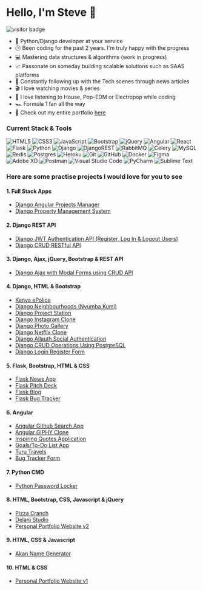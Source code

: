 # Hello, I'm Steve 👋
![visitor badge](https://visitor-badge.glitch.me/badge?page_id=steve-njuguna-k.visitor-badge)
- 💪 Python/Django developer at your service
- 🕒 Been coding for the past 2 years. I'm truly happy with the progress
- 💻 Mastering data structures & algorithms (work in progress)
- 📈 Passonate on someday building scalable solutions such as SAAS platforms
- 📰 Constantly following up with the Tech scenes through news articles
- 🎬 I love watching movies & series
- 🎵 I love listening to House, Pop-EDM or Electropop while coding
- 🏎️ Formula 1 fan all the way
- 📁 Check out my entire portfolio [here](https://steve-njuguna.netlify.app)

### Current Stack & Tools
![HTML5](https://img.shields.io/badge/html5-%23E34F26.svg?style=for-the-badge&logo=html5&logoColor=white)
![CSS3](https://img.shields.io/badge/css3-%231572B6.svg?style=for-the-badge&logo=css3&logoColor=white)
![JavaScript](https://img.shields.io/badge/javascript-%23323330.svg?style=for-the-badge&logo=javascript&logoColor=%23F7DF1E)
![Bootstrap](https://img.shields.io/badge/bootstrap-%23563D7C.svg?style=for-the-badge&logo=bootstrap&logoColor=white)
![jQuery](https://img.shields.io/badge/jquery-%230769AD.svg?style=for-the-badge&logo=jquery&logoColor=white)
![Angular](https://img.shields.io/badge/angular-%23DD0031.svg?style=for-the-badge&logo=angular&logoColor=white)
![React](https://img.shields.io/badge/react-%2320232a.svg?style=for-the-badge&logo=react&logoColor=%2361DAFB)
![Flask](https://img.shields.io/badge/flask-%23000.svg?style=for-the-badge&logo=flask&logoColor=white)
![Python](https://img.shields.io/badge/python-3670A0?style=for-the-badge&logo=python&logoColor=ffdd54)
![Django](https://img.shields.io/badge/django-%23092E20.svg?style=for-the-badge&logo=django&logoColor=white)
![DjangoREST](https://img.shields.io/badge/DJANGO-REST-ff1709?style=for-the-badge&logo=django&logoColor=white&color=ff1709&labelColor=gray)
![RabbitMQ](https://img.shields.io/badge/Rabbitmq-FF6600?style=for-the-badge&logo=rabbitmq&logoColor=white)
![Celery](https://img.shields.io/badge/celery-%2337814A.svg?&style=for-the-badge&logo=celery&logoColor=white)
![MySQL](https://img.shields.io/badge/mysql-%2300f.svg?style=for-the-badge&logo=mysql&logoColor=white)
![Redis](https://img.shields.io/badge/redis-%23DD0031.svg?style=for-the-badge&logo=redis&logoColor=white)
![Postgres](https://img.shields.io/badge/postgres-%23316192.svg?style=for-the-badge&logo=postgresql&logoColor=white)
![Heroku](https://img.shields.io/badge/heroku-%23430098.svg?style=for-the-badge&logo=heroku&logoColor=white)
![Git](https://img.shields.io/badge/git-%23F05033.svg?style=for-the-badge&logo=git&logoColor=white)
![GitHub](https://img.shields.io/badge/github-%23121011.svg?style=for-the-badge&logo=github&logoColor=white)
![Docker](https://img.shields.io/badge/docker-%230db7ed.svg?style=for-the-badge&logo=docker&logoColor=white)
![Figma](https://img.shields.io/badge/figma-%23F24E1E.svg?style=for-the-badge&logo=figma&logoColor=white)
![Adobe XD](https://img.shields.io/badge/Adobe%20XD-470137?style=for-the-badge&logo=Adobe%20XD&logoColor=#FF61F6)
![Postman](https://img.shields.io/badge/Postman-FF6C37?style=for-the-badge&logo=postman&logoColor=white)
![Visual Studio Code](https://img.shields.io/badge/Visual%20Studio%20Code-0078d7.svg?style=for-the-badge&logo=visual-studio-code&logoColor=white)
![PyCharm](https://img.shields.io/badge/pycharm-143?style=for-the-badge&logo=pycharm&logoColor=black&color=black&labelColor=green)
![Sublime Text](https://img.shields.io/badge/sublime_text-%23575757.svg?style=for-the-badge&logo=sublime-text&logoColor=important)

### Here are some practise projects I would love for you to see
#### 1. Full Stack Apps
* [Django Angular Projects Manager](https://github.com/steve-njuguna-k/Django-Angular-Projects-Manager)
* [Django Property Management System](https://propertize.herokuapp.com/)

#### 2. Django REST API
* [Django JWT Authentication API (Register, Log In & Logout Users)](https://github.com/steve-njuguna-k/Django-Secure-Authentication-API)
* [Django CRUD RESTful API](https://github.com/steve-njuguna-k/Django-CRUD-RESTful-API)

#### 3. Django, Ajax, jQuery, Bootstrap & REST API
* [Django Ajax with Modal Forms using CRUD API](https://github.com/steve-njuguna-k/Django-Ajax-CRUD)

#### 4. Django, HTML & Bootstrap
* [Kenya ePolice](https://github.com/steve-njuguna-k/Kenya-ePolice)
* [Django Neighbourhoods (Nyumba Kumi)](https://github.com/steve-njuguna-k/Django-Neighbourhood)
* [Django Project Station](https://github.com/steve-njuguna-k/Django-Awwwards-Clone)
* [Django Instagram Clone](https://github.com/steve-njuguna-k/Django-Instagram-Clone)
* [Django Photo Gallery](https://github.com/steve-njuguna-k/Django-Gallery)
* [Django Netflix Clone](https://github.com/steve-njuguna-k/Django-Netflix-Clone)
* [Django Allauth Social Authentication](https://github.com/steve-njuguna-k/Django-Allauth-Social-Authentication)
* [Django CRUD Operations Using PostgreSQL](https://github.com/steve-njuguna-k/Django-CRUD-Operations-Using-PostgreSQL)
* [Django Login Register Form](https://github.com/steve-njuguna-k/Django-Login-Register-Form)

#### 5. Flask, Bootstrap, HTML & CSS
* [Flask News App](https://github.com/steve-njuguna-k/Flask-News-App)
* [Flask Pitch Deck](https://github.com/steve-njuguna-k/Flask-Pitch-Deck)
* [Flask Blog](https://github.com/steve-njuguna-k/Flask-Blog)
* [Flask Bug Tracker](https://github.com/steve-njuguna-k/Flask-Bug-Tracker)

#### 6. Angular
* [Angular Github Search App](https://github.com/steve-njuguna-k/Angular-Github-Search-App)
* [Angular GIPHY Clone](https://github.com/steve-njuguna-k/Angular-GIPHY-Clone)
* [Inspiring Quotes Application](https://github.com/steve-njuguna-k/Angular-Quotes-App)
* [Goals/To-Do List App](https://github.com/steve-njuguna-k/Angular-Goals-App)
* [Turu Travels](https://github.com/steve-njuguna-k/Turu-Travels)
* [Bug Tracker Form](https://github.com/steve-njuguna-k/Bug-Tracker-Form)

#### 7. Python CMD
* [Python Password Locker](https://github.com/steve-njuguna-k/Python-Password-Locker)

#### 8. HTML, Bootstrap, CSS, Javascript & jQuery
* [Pizza Cranch](https://github.com/steve-njuguna-k/Pizza-Cranch)
* [Delani Studio](https://github.com/steve-njuguna-k/Delani-Studio)
* [Personal Portfolio Website v2](https://steve-njuguna.netlify.app)

#### 9. HTML, CSS & Javascript
* [Akan Name Generator](https://github.com/steve-njuguna-k/Akan-Name-Generator)

#### 10. HTML & CSS
* [Personal Portfolio Website v1](https://github.com/steve-njuguna-k/Personal-Portfolio-Website)
